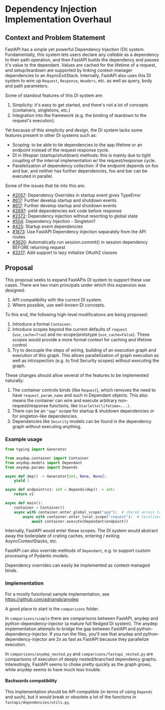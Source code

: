 # Dependency Injection Implementation Overhaul

## Context and Problem Statement

FastAPI has a simple yet powerful Dependency Injection (DI) system.
Fundamentally, this system lets users declare any _callable_ as a dependency to their path operation, and then FastAPI builds the dependency and passes it's value to the dependant.
Values are cached for the lifetime of a request, and setup/teardown are supported by linking context-manager dependencies to an AsyncExitStack.
Internally, FastAPI also uses this DI system to wire up `Request`, `Response`, `Headers`, etc. as well as query, body and path parameters.

Some of standout features of this DI system are:

1. Simplicity: it's easy to get started, and there's not a lot of concepts (containers, singletons, etc.)
2. Integration into the framework (e.g. the binding of teardown to the request's execution).

Yet because of this simplicity and design, the DI system lacks some features present in other DI systems such as:

- Scoping: to be able to tie dependencies to the app lifetime or an endpoint instead of the request response cycle.
- DI in lifespan (startup/shutdown) methods: this is mainly due to tight coupling of the internal implementation w/ the request/response cycle.
- Parallelization of dependency collection: if the endpoint depends on foo and bar, and neither has further dependencies, foo and bar can be executed in parallel.

Some of the issues that tie into this are:

- [#2057](https://github.com/tiangolo/fastapi/issues/2057): Dependency Overrides in startup event gives TypeError
- [#617](https://github.com/tiangolo/fastapi/issues/617): Further develop startup and shutdown events
- [#617](https://github.com/tiangolo/fastapi/issues/617): Further develop startup and shutdown events
- [#2697](https://github.com/tiangolo/fastapi/pull/2697): yield dependencies exit code before response
- [#2372](https://github.com/tiangolo/fastapi/issues/2372): Dependency injection without resorting to global state
- [#504](https://github.com/tiangolo/fastapi/issues/504): Dependency Injection - Singleton?
- [#425](https://github.com/tiangolo/fastapi/issues/425): Startup event dependencies
- [#1873](https://github.com/tiangolo/fastapi/issues/1873): Use FastAPI Dependency Injection separately from the API routes
- [#3620](https://github.com/tiangolo/fastapi/issues/3620): Automatically run session.commit() in session dependency BEFORE returning request
- [#3317](https://github.com/tiangolo/fastapi/issues/3317): Add support to lazy initialize OAuth2 classes

## Proposal

This proposal seeks to expand FastAPIs DI system to support these use cases.
There are two main principals under which this expansion was designed:

1. API compatibility with the current DI system.
2. Where possible, use well-known DI concepts.

To this end, the following high-level modifications are being proposed:

1. Introduce a formal `Container`.
2. Introduce scopes beyond the current defaults of `request` (`use_cache=True`) and no-scope/prototype (`use_cache=False`). These scopes would provide a more formal context for caching and lifetime control.
3. Try to decouple the steps of wiring, building of an execution graph and execution of this graph. This allows parallelization of graph execution as well as introspection (e.g. to find Security scopes) without executing the graph.

These changes should allow several of the features to be implemented naturally:

1. The container controls binds (like `Request`), which removes the need to have `request_param_name` and such in Dependant objects. This also means the container can wire and execute arbitrary non-request/response functions, like `Starlette(lifetime=...)`.
2. There can be an `"app"` scope for startup & shutdown dependencies or for singleton-like dependencies.
3. Dependencies like `Security` models can be found in the dependency graph without executing anything.

### Example usage

```python
from typing import Generator

from anydep.container import Container
from anydep.models import Dependant
from anydep.params import Depends

async def dep() -> Generator[int, None, None]:
    yield 1

async def endpoint(v1: int = Depends(dep)) -> int:
    return v1

async def main():
    container = Container()
    async with container.enter_global_scope("app"):  # shared across tasks
        async with container.enter_local_scope("request"):  # localized via contextvars
            await container.execute(Dependant(endpoint))
```

Internally, FastAPI would enter these scopes.
The DI system would abstract away the boilerplate of crating caches, entering / exiting AsyncContextStacks, etc.

FastAPI can also override methods of `Dependant`, e.g. to support custom processing of Pydantic models.

Dependency overrides can easily be implemented as context-managed binds.

### Implementation

For a mostly functional sample implementation, see https://github.com/adriangb/anydep

A good place to start is the `comparisons` folder.

In `comparisons/simple` there are comparisons between FastAPI, anydep and python-dependency-injector (a mature full fledged DI system).
The anydep implementation attempts to bridge the gap between FastAPI and python-dependency-injector.
If you run the files, you'll see that anydep and python-dependency-injector are 2x as fast as FastAPI because they parallelize execution.

In `comparisons/anydep_nested.py` and `comparisons/fastapi_nested.py` are comparisons of execution of deeply nested/branched dependency graphs. Interestingly, FastAPI seems to choke pretty quickly as the graph grows, while anydep seems to have much less trouble.

#### Backwards compatibility

This implementation should be API compatible (in terms of using `Depends` and such), but it would break or obsolete a lot of the functions in `fastapi/dependencies/utils.py`.
